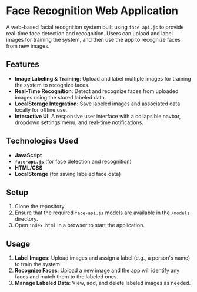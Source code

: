 # Face Recognition Web Application

A web-based facial recognition system built using `face-api.js` to provide real-time face detection and recognition. Users can upload and label images for training the system, and then use the app to recognize faces from new images.

## Features

- **Image Labeling & Training**: Upload and label multiple images for training the system to recognize faces.
- **Real-Time Recognition**: Detect and recognize faces from uploaded images using the stored labeled data.
- **LocalStorage Integration**: Save labeled images and associated data locally for offline use.
- **Interactive UI**: A responsive user interface with a collapsible navbar, dropdown settings menu, and real-time notifications.

## Technologies Used

- **JavaScript**
- **`face-api.js`** (for face detection and recognition)
- **HTML/CSS**
- **LocalStorage** (for saving labeled face data)

## Setup

1. Clone the repository.
2. Ensure that the required `face-api.js` models are available in the `/models` directory.
3. Open `index.html` in a browser to start the application.

## Usage

1. **Label Images**: Upload images and assign a label (e.g., a person's name) to train the system.
2. **Recognize Faces**: Upload a new image and the app will identify any faces and match them to the labeled ones.
3. **Manage Labeled Data**: View, add, and delete labeled images as needed.



